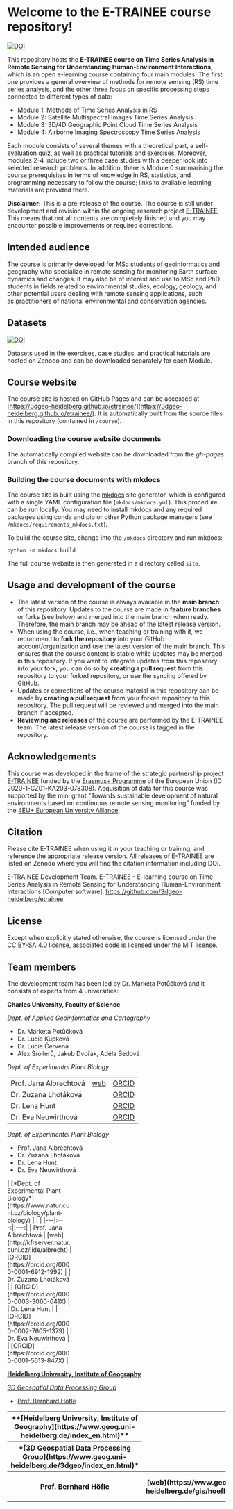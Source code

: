 # Welcome to the E-TRAINEE course repository!

[![DOI](https://zenodo.org/badge/643862021.svg)](https://zenodo.org/badge/latestdoi/643862021)

This repository hosts the **E-TRAINEE course on Time Series Analysis in Remote Sensing for Understanding Human-Environment Interactions**, which is an open e-learning course containing four main modules. The first one provides a general overview of methods for remote sensing (RS) time series analysis, and the other three focus on specific processing steps connected to different types of data:

* Module 1: Methods of Time Series Analysis in RS
* Module 2: Satellite Multispectral Images Time Series Analysis
* Module 3: 3D/4D Geographic Point Cloud Time Series Analysis
* Module 4: Airborne Imaging Spectroscopy Time Series Analysis

Each module consists of several themes with a theoretical part, a self-evaluation quiz, as well as practical tutorials and exercises. Moreover, modules 2-4 include two or three case studies with a deeper look into selected research problems. In addition, there is Module 0 summarising the course prerequisites in terms of knowledge in RS, statistics, and programming necessary to follow the course; links to available learning materials are provided there.

**Disclaimer:** This is a pre-release of the course. The course is still under development and revision within the ongoing research project [E-TRAINEE](https://web.natur.cuni.cz/gis/etrainee/). This means that not all contents are completely finished and you may encounter possible improvements or required corrections.

## Intended audience

The course is primarily developed for MSc students of geoinformatics and geography who specialize in remote sensing for monitoring Earth surface dynamics and changes. It may also be of interest and use to MSc and PhD students in fields related to environmental studies, ecology, geology, and other potential users dealing with remote sensing applications, such as practitioners of national environmental and conservation agencies.

## Datasets

[![DOI](https://zenodo.org/badge/DOI/10.5281/zenodo.10003575.svg)](https://doi.org/10.5281/zenodo.10003575) 

[Datasets](https://doi.org/10.5281/zenodo.10003574) used in the exercises, case studies, and practical tutorials are hosted on Zenodo and can be downloaded separately for each Module.

## Course website

The course site is hosted on GitHub Pages and can be accessed at [https://3dgeo-heidelberg.github.io/etrainee/](https://3dgeo-heidelberg.github.io/etrainee/). It is automatically built from the source files in this repository (contained in `/course`).

### Downloading the course website documents

The automatically compiled website can be downloaded from the *gh-pages* branch of this repository.

### Building the course documents with mkdocs

The course site is built using the [mkdocs](https://www.mkdocs.org/) site generator, which is configured with a single YAML configuration file (`mkdocs/mkdocs.yml`). This procedure can be run locally. You may need to install mkdocs and any required packages using conda and pip or other Python package managers (see `/mkdocs/requirements_mkdocs.txt`).

To build the course site, change into the `/mkdocs` directory and run mkdocs:

`python -m mkdocs build`

The full course website is then generated in a directory called `site`.

## Usage and development of the course

* The latest version of the course is always available in the **main branch** of this repository. Updates to the course are made in **feature branches** or forks (see below) and merged into the main branch when ready. Therefore, the main branch may be ahead of the latest release version.
* When using the course, i.e., when teaching or training with it, we recommend to **fork the repository** into your GitHub account/organization and use the latest version of the main branch. This ensures that the course content is stable while updates may be merged in this repository. If you want to integrate updates from this repository into your fork, you can do so by **creating a pull request** from this repository to your forked repository, or use the syncing offered by GitHub. 
* Updates or corrections of the course material in this repository can be made by **creating a pull request** from your forked repository to this repository. The pull request will be reviewed and merged into the main branch if accepted.
* **Reviewing and releases** of the course are performed by the E-TRAINEE team. The latest release version of the course is tagged in the repository.

## Acknowledgements

This course was developed in the frame of the strategic partnership project [E-TRAINEE](https://web.natur.cuni.cz/gis/etrainee/index.html) funded by the [Erasmus+ Programme](https://www.erasmusplus.de/) of the European Union (ID 2020-1-CZ01-KA203-078308).
Acquisition of data for this course was supported by the mini grant "Towards sustainable development of natural environments based on continuous remote sensing monitoring" funded by the [4EU+ European University Alliance](https://4eualliance.eu/).

## Citation
Please cite E-TRAINEE when using it in your teaching or training, and reference the appropriate release version. All releases of E-TRAINEE are listed on Zenodo where you will find the citation information including DOI.

E-TRAINEE Development Team. E-TRAINEE - E-learning course on Time Series Analysis in Remote Sensing for Understanding Human-Environment Interactions [Computer software]. https://github.com/3dgeo-heidelberg/etrainee

## License
Except when explicitly stated otherwise, the course is licensed under the [CC BY-SA 4.0](https://creativecommons.org/licenses/by-sa/4.0/) license, associated code is licensed under the [MIT](https://choosealicense.com/licenses/mit/) license.

## Team members
The development team has been led by Dr. Markéta Potůčková and it consists of experts from 4 universities:

**Charles University, Faculty of Science**

*Dept. of Applied Geoinformatics and Cartography*

* Dr. Markéta Potůčková
* Dr. Lucie Kupková
* Dr. Lucie Červená
* Alex Šrollerů, Jakub Dvořák, Adéla Šedová

*Dept. of Experimental Plant Biology*

|   |   |   |
|---|:---:|:---:|
| Prof. Jana Albrechtová | [web](http://kfrserver.natur.cuni.cz/lide/albrecht)  | [ORCID](https://orcid.org/0000-0001-6912-1992) |
| Dr. Zuzana Lhotáková   |   | [ORCID](https://orcid.org/0000-0003-3060-641X)  |
| Dr. Lena Hunt          |   | [ORCID](https://orcid.org/0000-0002-7605-1379)  |
| Dr. Eva Neuwirthová    |   | [ORCID](https://orcid.org/0000-0001-5613-847X)  |

*Dept. of Experimental Plant Biology*

* Prof. Jana Albrechtová
* Dr. Zuzana Lhotáková
* Dr. Lena Hunt
* Dr. Eva Neuwirthová

<div style="width: 30%">
| [*Dept. of Experimental Plant Biology*](https://www.natur.cuni.cz/biology/plant-biology)  |   |   |
|---|:---:|:---:|
| Prof. Jana Albrechtová | [web](http://kfrserver.natur.cuni.cz/lide/albrecht)  | [ORCID](https://orcid.org/0000-0001-6912-1992) |
| Dr. Zuzana Lhotáková   |   | [ORCID](https://orcid.org/0000-0003-3060-641X)  |
| Dr. Lena Hunt          |   | [ORCID](https://orcid.org/0000-0002-7605-1379)  |
| Dr. Eva Neuwirthová    |   | [ORCID](https://orcid.org/0000-0001-5613-847X)  |
</div>

**[Heidelberg University, Institute of Geography](https://www.geog.uni-heidelberg.de/index_en.html)**

*[3D Geospatial Data Processing Group](https://www.geog.uni-heidelberg.de/3dgeo/index_en.html)*

* [Prof. Bernhard Höfle](https://www.geog.uni-heidelberg.de/gis/hoefle.html)

<table>
  <tr>
	<th>**[Heidelberg University, Institute of Geography](https://www.geog.uni-heidelberg.de/index_en.html)**</th>
  </tr>
  <tr>
	<th>*[3D Geospatial Data Processing Group](https://www.geog.uni-heidelberg.de/3dgeo/index_en.html)*</th>
  </tr>
  <tr>
	<th>Prof. Bernhard Höfle</th>
	<th>[web](https://www.geog.uni-heidelberg.de/gis/hoefle.html)</th>
	<th>[ORCID](https://orcid.org/0000-0001-5849-1461)</th>
  </tr>
</table>
